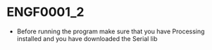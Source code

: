 # ENGF0001_2

- Before running the program make sure that you have Processing installed and you have downloaded the Serial lib
